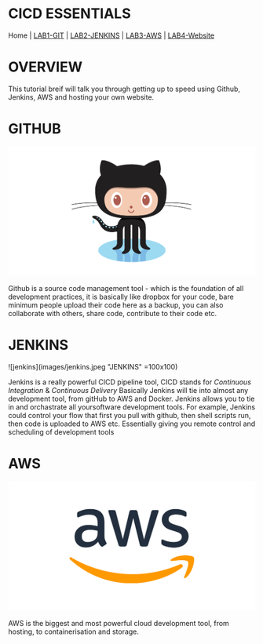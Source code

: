 # CICD ESSENTIALS

Home |
[LAB1-GIT](LAB1-GIT/README.md) |
[LAB2-JENKINS](LAB2-JENKINS/README.md) |
[LAB3-AWS](LAB3-AWS/README.md) |
[LAB4-Website](LAB4-Website/README.md)


# OVERVIEW

This tutorial breif will talk you through getting up to speed using Github, Jenkins, AWS and hosting your own website. 

# GITHUB

![git](images/github.png "Github")

Github is a source code management tool - which is the foundation of all development practices, it is basically like dropbox for your code, bare minimum people upload their code here as a backup, you can also collaborate with others, share code, contribute to their code etc. 


# JENKINS

![jenkins](images/jenkins.jpeg "JENKINS" =100x100)

Jenkins is a really powerful CICD pipeline tool, CICD stands for *Continuous Integration* & *Continuous Delivery* Basically Jenkins will tie into almost any development tool, from gitHub to AWS and Docker. Jenkins allows you to tie in and orchastrate all yoursoftware development tools. For example, Jenkins could control your flow that first you pull with github, then shell scripts run, then code is uploaded to AWS etc. Essentially giving you remote control and scheduling of development tools  

# AWS
![AWS](images/AWS.png "AWS")


AWS is the biggest and most powerful cloud development tool, from hosting, to containerisation and storage. 